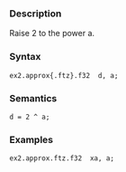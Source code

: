### Description

Raise 2 to the power a.

### Syntax

```
ex2.approx{.ftz}.f32  d, a;
```

### Semantics

```
d = 2 ^ a;
```

### Examples

```
ex2.approx.ftz.f32  xa, a;
```

